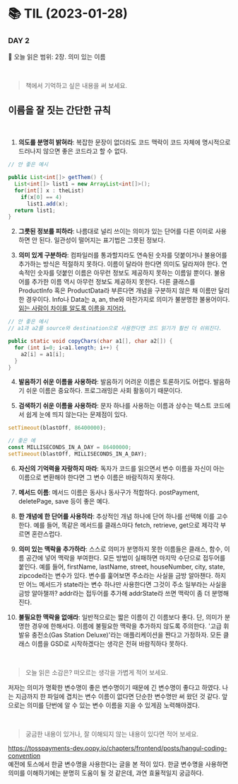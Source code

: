 # :books: TIL (2023-01-28)

### DAY 2
🔖 오늘 읽은 범위: 2장. 의미 있는 이름

<br>

> 책에서 기억하고 싶은 내용을 써 보세요.

## 이름을 잘 짓는 간단한 규칙

<br />

1. **의도를 분명히 밝혀라**: 복잡한 문장이 없더라도 코드 맥락이 코드 자체에 명시적으로 드러나지 않으면 좋은 코드라고 할 수 없다.

```java
// 안 좋은 예시

public List<int[]> getThem() {
  List<int[]> list1 = new ArrayList<int[]>();
  for(int[] x : theList)
    if(x[0] == 4)
      list1.add(x);
  return list1;
}
```

2. **그릇된 정보를 피하라**: 나름대로 널리 쓰이는 의미가 있는 단어를 다른 이미로 사용하면 안 된다. 일관성이 떨어지는 표기법은 그릇된 정보다.

3. **의미 있게 구분하라**: 컴파일러를 통과할지라도 연속된 숫자를 덧붙이거나 불용어를 추가하는 방식은 적절하지 못하다. 이름이 달라야 한다면 의미도 달라져야 한다. 연속적인 숫자를 덧붙인 이름은 아무런 정보도 제공하지 못하는 이름일 뿐이다. 불용어를 추가한 이름 역시 아무런 정보도 제공하지 못한다. 다른 클래스를 ProductInfo 혹은 ProductData라 부른다면 개념을 구분하지 않은 채 이름만 달리한 경우이다. Info나 Data는 a, an, the와 마찬가지로 의미가 불분명한 불용어이다. <u>읽는 사람이 차이를 알도록 이름을 지어라.</u>

```java
// 안 좋은 예시
// a1과 a2를 source와 destination으로 사용한다면 코드 읽기가 훨씬 더 쉬워진다.

public static void copyChars(char a1[], char a2[]) {
  for (int i=0; i<a1.length; i++) {
    a2[i] = a1[i];
  }
}
```

4. **발음하기 쉬운 이름을 사용하라**: 발음하기 어려운 이름은 토론하기도 어렵다. 발음하기 쉬운 이름은 중요하다. 프로그래밍은 사회 활동이기 때문이다.

5. **검색하기 쉬운 이름을 사용하라**: 문자 하나를 사용하는 이름과 상수는 텍스트 코드에서 쉽게 눈에 띄지 않는다는 문제점이 있다. 

``` javascript
setTimeout(blastOff, 86400000);

// 좋은 예
const MILLISECONDS_IN_A_DAY = 86400000;
setTimeout(blastOff, MILLISECONDS_IN_A_DAY);
```

6. **자신의 기억력을 자랑하지 마라**: 독자가 코드를 읽으면서 변수 이름을 자신이 아는 이름으로 변환해야 한다면 그 변수 이름은 바람직하지 못하다.

7. **메서드 이름**: 메서드 이름은 동사나 동사구가 적합하다. postPayment, deletePage, save 등이 좋은 예다.

8. **한 개념에 한 단어를 사용하라**: 추상적인 개념 하나에 단어 하나를 선택해 이를 고수한다. 예를 들어, 똑같은 메서드를 클래스마다 fetch, retrieve, get으로 제각각 부르면 혼란스럽다.

9. **의미 있는 맥락을 추가하라**: 스스로 의미가 분명하지 못한 이름들은 클래스, 함수, 이름 공간에 넣어 맥락을 부여한다. 모든 방법이 실패하면 마지막 수단으로 접두어를 붙인다. 예를 들어, firstName, lastName, street, houseNumber, city, state, zipcode라는 변수가 있다. 변수를 훑어보면 주소라는 사실을 금방 알아챈다. 하지만 어느 메서드가 state라는 변수 하나만 사용한다면 그것이 주소 일부라는 사실을 금방 알아챌까? addr라는 접두어를 추가해 addrState라 쓰면 맥락이 좀 더 분명해진다.

10. **불필요한 맥락을 없애라**: 일반적으로는 짧은 이름이 긴 이름보다 좋다. 단, 의미가 분명한 경우에 한해서다. 이름에 불필요한 맥락을 추가하지 않도록 주의한다. '고급 휘발유 충전소(Gas Station Deluxe)'라는 애플리케이션을 짠다고 가정하자. 모든 클래스 이름을 GSD로 시작하겠다는 생각은 전혀 바람직하다 못하다. 

<br>

> 오늘 읽은 소감은? 떠오르는 생각을 가볍게 적어 보세요.

저자는 의미가 명확한 변수명이 좋은 변수명이기 때문에 긴 변수명이 좋다고 하였다. 나는 지금까지 한 파일에 겹치는 변수 이름이 없다면 단순한 변수명만 써 왔던 것 같다. 앞으로는 의미를 단번에 알 수 있는 변수 이름을 지을 수 있게끔 노력해야겠다.

<br>

> 궁금한 내용이 있거나, 잘 이해되지 않는 내용이 있다면 적어 보세요.

https://tosspayments-dev.oopy.io/chapters/frontend/posts/hangul-coding-convention  
예전에 토스에서 한글 변수명을 사용한다는 글을 본 적이 있다. 한글 변수명을 사용하면 의미를 이해하기에는 분명히 도움이 될 것 같은데, 과연 효율적일지 궁금하다. 
